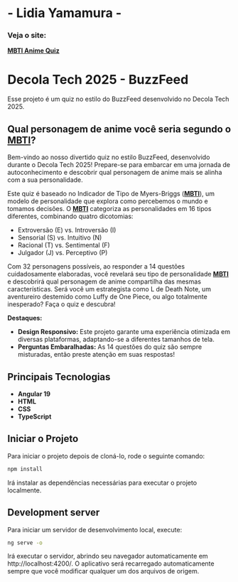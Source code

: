 #  - Lidia Yamamura - 
### Veja o site:
[**MBTI Anime Quiz**](https://mbti-anime-quiz.vercel.app/)

# Decola Tech 2025 - BuzzFeed

Esse projeto é um quiz no estilo do BuzzFeed desenvolvido no Decola Tech 2025.

## Qual personagem de anime você seria segundo o [**MBTI**](https://www.16personalities.com/br/descricoes-dos-tipos)?

Bem-vindo ao nosso divertido quiz no estilo BuzzFeed, desenvolvido durante o Decola Tech 2025! Prepare-se para embarcar em uma jornada de autoconhecimento e descobrir qual personagem de anime mais se alinha com a sua personalidade.

Este quiz é baseado no Indicador de Tipo de Myers-Briggs ([**MBTI**](https://www.16personalities.com/br/descricoes-dos-tipos)), um modelo de personalidade que explora como percebemos o mundo e tomamos decisões. O [**MBTI**](https://www.16personalities.com/br/descricoes-dos-tipos) categoriza as personalidades em 16 tipos diferentes, combinando quatro dicotomias:

* Extroversão (E) vs. Introversão (I)
* Sensorial (S) vs. Intuitivo (N)
* Racional (T) vs. Sentimental (F)
* Julgador (J) vs. Perceptivo (P)

Com 32 personagens possíveis, ao responder a 14 questões cuidadosamente elaboradas, você revelará seu tipo de personalidade [**MBTI**](https://www.16personalities.com/br/descricoes-dos-tipos) e descobrirá qual personagem de anime compartilha das mesmas características. Será você um estrategista como L de Death Note, um aventureiro destemido como Luffy de One Piece, ou algo totalmente inesperado?  Faça o quiz e descubra!


**Destaques:**
* **Design Responsivo:** Este projeto garante uma experiência otimizada em diversas plataformas, adaptando-se a diferentes tamanhos de tela.
* **Perguntas Embaralhadas:** As 14 questões do quiz são sempre misturadas, então preste atenção em suas respostas!


## Principais Tecnologias
 - **Angular 19**
 - **HTML**
 - **CSS** 
 - **TypeScript**  

## Iniciar o Projeto

Para iniciar o projeto depois de cloná-lo, rode o seguinte comando:

```bash
npm install
```

Irá instalar as dependências necessárias para executar o projeto localmente.

## Development server

Para iniciar um servidor de desenvolvimento local, execute:

```bash
ng serve -o
```

Irá executar o servidor, abrindo seu navegador automaticamente em http://localhost:4200/. O aplicativo será recarregado automaticamente sempre que você modificar qualquer um dos arquivos de origem.
